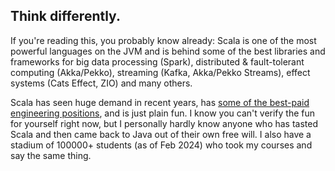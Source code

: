 
## Think differently.

If you're reading this, you probably know already: Scala is one of the most powerful languages on the JVM and is behind some of the best libraries and frameworks for big data processing (Spark), distributed & fault-tolerant computing (Akka/Pekko), streaming (Kafka, Akka/Pekko Streams), effect systems (Cats Effect, ZIO) and many others.

Scala has seen huge demand in recent years, has [some of the best-paid engineering positions](https://insights.stackoverflow.com/survey/2019#work-_-salary-and-experience-by-language), and is just plain fun. I know you can't verify the fun for yourself right now, but I personally hardly know anyone who has tasted Scala and then came back to Java out of their own free will. I also have a stadium of 100000+ students (as of Feb 2024) who took my courses and say the same thing.
